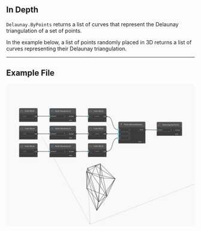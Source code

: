 ## In Depth
`Delaunay.ByPoints` returns a list of curves that represent the Delaunay triangulation of a set of points. 

In the example below, a list of points randomly placed in 3D returns a list of curves representing their Delaunay triangulation.

___
## Example File

![ByPoints](./Tessellation.Delaunay.ByPoints_img.jpg)

